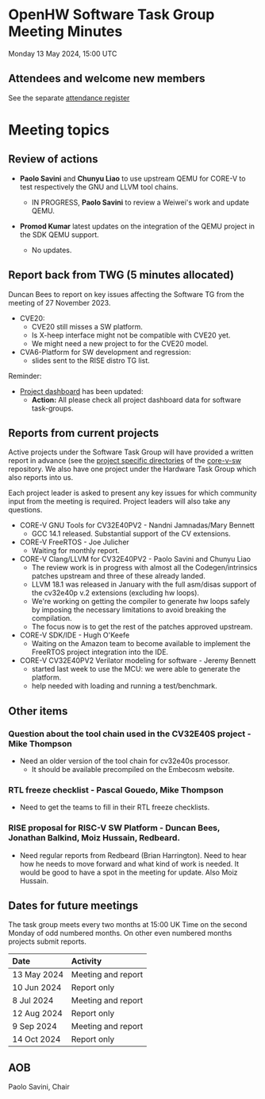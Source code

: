 # OpenHW Software Task Group Meeting Minutes

Monday 13 May 2024, 15:00 UTC

## Attendees and welcome new members

See the separate [attendance register](https://github.com/openhwgroup/programs/blob/master/TWG-and-TG-Attendance-Tracking/TGSoftware_Attendance_2024.md)

# Meeting topics

## Review of actions

- **Paolo Savini** and **Chunyu Liao** to use upstream QEMU for CORE-V to test respectively the GNU and LLVM tool chains.
  - IN PROGRESS, **Paolo Savini** to review a Weiwei's work and update QEMU.

- **Promod Kumar** latest updates on the integration of the QEMU project in the SDK QEMU support.
  - No updates.

## Report back from TWG (5 minutes allocated)

Duncan Bees to report on key issues affecting the Software TG from the meeting of 27 November 2023.

- CVE20:
  - CVE20 still misses a SW platform.
  - Is X-heep interface might not be compatible with CVE20 yet.
  - We might need a new project to for the CVE20 model.
- CVA6-Platform for SW development and regression:
  - slides sent to the RISE distro TG list.

Reminder:
- [Project dashboard](https://github.com/openhwgroup/programs/blob/master/dashboard/Dashboard_SpreadSheetFriendly.md) has been updated:
  - **Action:** All please check all project dashboard data for software task-groups.

## Reports from current projects

Active projects under the Software Task Group will have provided a written report in advance (see the [project specific directories](https://github.com/openhwgroup/core-v-sw/blob/master/projects) of the [core-v-sw](https://github.com/openhwgroup/core-v-sw) repository. We also have one project under the Hardware Task Group which also reports into us.

Each project leader is asked to present any key issues for which community input from the meeting is required.  Project leaders will also take any questions.

- CORE-V GNU Tools for CV32E40PV2 - Nandni Jamnadas/Mary Bennett
  - GCC 14.1 released. Substantial support of the CV extensions.
- CORE-V FreeRTOS - Joe Julicher
  - Waiting for monthly report.
- CORE-V Clang/LLVM for CV32E40PV2 - Paolo Savini and Chunyu Liao
  - The review work is in progress with almost all the Codegen/intrinsics
    patches upstream and three of these already landed.
  - LLVM 18.1 was released in January with the full asm/disas support of the
    cv32e40p v.2 extensions (excluding hw loops).
  - We're working on getting the compiler to generate hw loops safely by
    imposing the necessary limitations to avoid breaking the compilation.
  - The focus now is to get the rest of the patches approved upstream.
- CORE-V SDK/IDE - Hugh O'Keefe
  - Waiting on the Amazon team to become available to implement the FreeRTOS
    project integration into the IDE.
- CORE-V CV32E40PV2 Verilator modeling for software - Jeremy Bennett
  - started last week to use the MCU: we were able to generate the platform.
  - help needed with loading and running a test/benchmark.

## Other items

### Question about the tool chain used in the CV32E40S project - **Mike Thompson**

- Need an older version of the tool chain for cv32e40s processor.
  - It should be available precompiled on the Embecosm website.

### RTL freeze checklist - **Pascal Gouedo**, **Mike Thompson**

- Need to get the teams to fill in their RTL freeze checklists.

### RISE proposal for RISC-V SW Platform - **Duncan Bees**, **Jonathan Balkind**, **Moiz Hussain**, **Redbeard**. 

- Need regular reports from Redbeard (Brian Harrington). Need to hear how he needs to move forward and what kind of work is needed. It would be good to have a spot in the meeting for update. Also Moiz Hussain.

## Dates for future meetings

The task group meets every two months at 15:00 UK Time on the second Monday of odd numbered months.  On other even numbered months projects submit reports.

| Date        | Activity                              |
| :---------- | :------------------------------------ |
| 13 May 2024 | Meeting and report                    |
| 10 Jun 2024 | Report only                           |
|  8 Jul 2024 | Meeting and report                    |
| 12 Aug 2024 | Report only                           |
|  9 Sep 2024 | Meeting and report                    |
| 14 Oct 2024 | Report only                           |

## AOB


Paolo Savini, Chair
